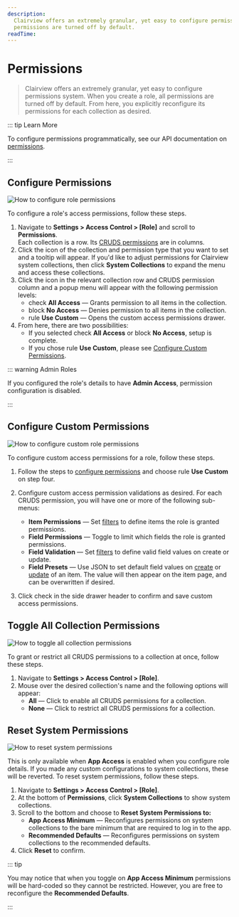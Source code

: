 ```yaml
---
description:
  Clairview offers an extremely granular, yet easy to configure permissions system. When you create a role, all
  permissions are turned off by default.
readTime:
---
```


# Permissions

> Clairview offers an extremely granular, yet easy to configure permissions system. When you create a role, all
> permissions are turned off by default. From here, you explicitly reconfigure its permissions for each collection as
> desired.

::: tip Learn More

To configure permissions programmatically, see our API documentation on [permissions](/reference/system/permissions).

:::

## Configure Permissions

![How to configure role permissions](https://marketing.clairview.app/assets/d6eacb7e-7657-44fc-91a0-c3f21306b34a.gif)

To configure a role's access permissions, follow these steps.

1. Navigate to **Settings > Access Control > [Role]** and scroll to **Permissions**.\
   Each collection is a row. Its [CRUDS permissions](/user-guide/user-management/users-roles-permissions#clairview-permissions)
   are in columns.
2. Click the icon of the collection and permission type that you want to set and a tooltip will appear. If you'd like to
   adjust permissions for Clairview system collections, then click **System Collections** to expand the menu and access
   these collections.
3. Click the icon in the relevant collection row and CRUDS permission column and a popup menu will appear with the
   following permission levels:
   - <span mi icon muted>check</span> **All Access** — Grants permission to all items in the collection.
   - <span mi icon muted>block</span> **No Access** — Denies permission to all items in the collection.
   - <span mi icon muted>rule</span> **Use Custom** — Opens the custom access permissions drawer.
4. From here, there are two possibilities:
   - If you selected <span mi muted>check</span> **All Access** or <span mi muted>block</span> **No Access**, setup is
     complete.
   - If you chose <span mi icon muted>rule</span> **Use Custom**, please see
     [Configure Custom Permissions](#configure-custom-permissions).

::: warning Admin Roles

If you configured the role's details to have **Admin Access**, permission configuration is disabled.

:::

## Configure Custom Permissions

![How to configure custom role permissions](https://marketing.clairview.app/assets/68e68b6c-a503-457f-8c9b-73d5b226639a.gif)

To configure custom access permissions for a role, follow these steps.

1. Follow the steps to [configure permissions](#configure-permissions) and choose <span mi icon muted>rule</span> **Use
   Custom** on step four.
2. Configure custom access permission validations as desired. For each CRUDS permission, you will have one or more of
   the following sub-menus:

   - **Item Permissions** — Set [filters](/user-guide/content-module/filters) to define items the role is granted
     permissions.
   - **Field Permissions** — Toggle to limit which fields the role is granted permissions.
   - **Field Validation** — Set [filters](/user-guide/content-module/filters) to define valid field values on create or
     update.
   - **Field Presets** — Use JSON to set default field values on [create](/reference/items#create-an-item) or
     [update](/reference/items#update-an-item) of an item. The value will then appear on the item page, and can be
     overwritten if desired.

3. Click <span mi btn>check</span> in the side drawer header to confirm and save custom access permissions.

## Toggle All Collection Permissions

![How to toggle all collection permissions](https://marketing.clairview.app/assets/9903d727-6d97-4a1b-84f8-3f6bdc10b73a.gif)

To grant or restrict all CRUDS permissions to a collection at once, follow these steps.

1. Navigate to **Settings > Access Control > [Role]**.
2. Mouse over the desired collection's name and the following options will appear:
   - **All** — Click to enable all CRUDS permissions for a collection.
   - **None** — Click to restrict all CRUDS permissions for a collection.

## Reset System Permissions

![How to reset system permissions](https://marketing.clairview.app/assets/7db0408a-a456-43e7-bfe4-6bb9aef2374d.gif)

This is only available when **App Access** is enabled when you configure role details. If you made any custom
configurations to system collections, these will be reverted. To reset system permissions, follow these steps.

1. Navigate to **Settings > Access Control > [Role]**.
2. At the bottom of **Permissions**, click **System Collections** to show system collections.
3. Scroll to the bottom and choose to **Reset System Permissions to:**
   - **App Access Minimum** — Reconfigures permissions on system collections to the bare minimum that are required to
     log in to the app.
   - **Recommended Defaults** — Reconfigures permissions on system collections to the recommended defaults.
4. Click **Reset** to confirm.

::: tip

You may notice that when you toggle on **App Access Minimum** permissions will be hard-coded so they cannot be
restricted. However, you are free to reconfigure the **Recommended Defaults**.

:::

